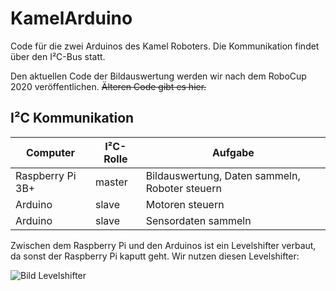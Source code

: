 # KamelArduino

Code für die zwei Arduinos des Kamel Roboters.
Die Kommunikation findet über den I²C-Bus statt.

Den aktuellen Code der Bildauswertung werden wir nach dem RoboCup 2020 veröffentlichen.
~~Älteren Code gibt es hier.~~

## I²C Kommunikation

Computer | I²C-Rolle | Aufgabe
---------|-------|---------
Raspberry Pi 3B+ | master | Bildauswertung, Daten sammeln, Roboter steuern
Arduino | slave | Motoren steuern
Arduino | slave | Sensordaten sammeln

Zwischen dem Raspberry Pi und den Arduinos ist ein Levelshifter verbaut, da sonst der Raspberry Pi kaputt geht.
Wir nutzen diesen Levelshifter:

![Bild Levelshifter](https://cdn.sparkfun.com//assets/parts/8/5/2/2/12009-06.jpg)
